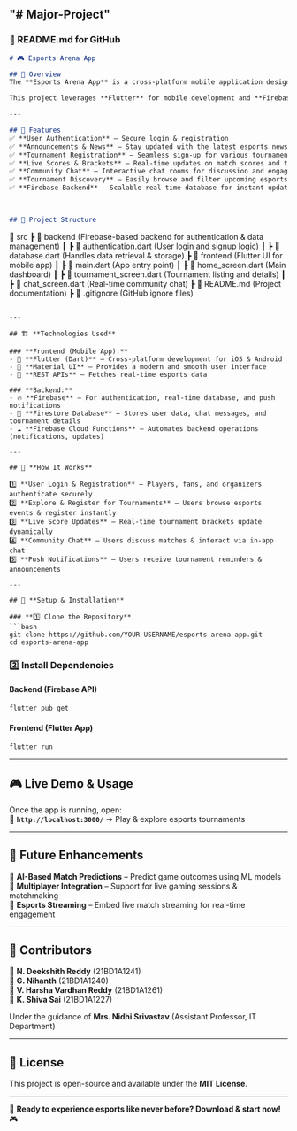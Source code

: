 "# Major-Project" 
---

### **📌 README.md for GitHub**  

```md
# 🎮 Esports Arena App  

## 🚀 Overview  
The **Esports Arena App** is a cross-platform mobile application designed for **gamers, fans, and tournament organizers** to interact, access content, and participate in esports events. The app integrates **live streaming, real-time tournament tracking, and community engagement features**, providing an **all-in-one esports experience**.  

This project leverages **Flutter** for mobile development and **Firebase** for backend support, ensuring seamless real-time updates, scalability, and security.

---

## 📌 Features  
✅ **User Authentication** – Secure login & registration  
✅ **Announcements & News** – Stay updated with the latest esports news  
✅ **Tournament Registration** – Seamless sign-up for various tournaments  
✅ **Live Scores & Brackets** – Real-time updates on match scores and tournament standings  
✅ **Community Chat** – Interactive chat rooms for discussion and engagement  
✅ **Tournament Discovery** – Easily browse and filter upcoming esports events  
✅ **Firebase Backend** – Scalable real-time database for instant updates  

---

## 📂 Project Structure  

```
📂 src
 ┣ 📂 backend  (Firebase-based backend for authentication & data management)
 ┃ ┣ 📜 authentication.dart  (User login and signup logic)
 ┃ ┣ 📜 database.dart  (Handles data retrieval & storage)
 ┣ 📂 frontend  (Flutter UI for mobile app)
 ┃ ┣ 📜 main.dart  (App entry point)
 ┃ ┣ 📜 home_screen.dart  (Main dashboard)
 ┃ ┣ 📜 tournament_screen.dart  (Tournament listing and details)
 ┃ ┣ 📜 chat_screen.dart  (Real-time community chat)
 ┣ 📜 README.md  (Project documentation)
 ┣ 📜 .gitignore  (GitHub ignore files)
```

---

## 🏗️ **Technologies Used**  

### **Frontend (Mobile App):**  
- 📱 **Flutter (Dart)** – Cross-platform development for iOS & Android  
- 🎨 **Material UI** – Provides a modern and smooth user interface  
- 🔗 **REST APIs** – Fetches real-time esports data  

### **Backend:**  
- 🔥 **Firebase** – For authentication, real-time database, and push notifications  
- 💬 **Firestore Database** – Stores user data, chat messages, and tournament details  
- ☁️ **Firebase Cloud Functions** – Automates backend operations (notifications, updates)  

---

## 🎯 **How It Works**  

1️⃣ **User Login & Registration** – Players, fans, and organizers authenticate securely  
2️⃣ **Explore & Register for Tournaments** – Users browse esports events & register instantly  
3️⃣ **Live Score Updates** – Real-time tournament brackets update dynamically  
4️⃣ **Community Chat** – Users discuss matches & interact via in-app chat  
5️⃣ **Push Notifications** – Users receive tournament reminders & announcements  

---

## 📌 **Setup & Installation**  

### **1️⃣ Clone the Repository**  
```bash
git clone https://github.com/YOUR-USERNAME/esports-arena-app.git
cd esports-arena-app
```

### **2️⃣ Install Dependencies**  

#### **Backend (Firebase API)**
```bash
flutter pub get
```

#### **Frontend (Flutter App)**
```bash
flutter run
```

---

## 🎮 **Live Demo & Usage**  
Once the app is running, open:  
📌 **`http://localhost:3000/`** → Play & explore esports tournaments  

---

## 🔮 **Future Enhancements**  
📌 **AI-Based Match Predictions** – Predict game outcomes using ML models  
📌 **Multiplayer Integration** – Support for live gaming sessions & matchmaking  
📌 **Esports Streaming** – Embed live match streaming for real-time engagement  

---

## 🤝 **Contributors**  
📌 **N. Deekshith Reddy** (21BD1A1241)  
📌 **G. Nihanth** (21BD1A1240)  
📌 **V. Harsha Vardhan Reddy** (21BD1A1261)  
📌 **K. Shiva Sai** (21BD1A1227)  

Under the guidance of **Mrs. Nidhi Srivastav** (Assistant Professor, IT Department)  

---

## 📄 **License**  
This project is open-source and available under the **MIT License**.  

---

🚀 **Ready to experience esports like never before? Download & start now!** 🎮  
```
